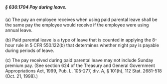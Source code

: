 ##### § 630.1704 Pay during leave. #####

(a) The pay an employee receives when using paid parental leave shall be the same pay the employee would receive if the employee were using annual leave.

(b) Paid parental leave is a type of leave that is counted in applying the 8-hour rule in 5 CFR 550.122(b) that determines whether night pay is payable during periods of leave.

(c) The pay received during paid parental leave may not include Sunday premium pay. (See section 624 of the Treasury and General Government Appropriations Act, 1999, Pub. L. 105-277, div. A, § 101(h), 112 Stat. 2681-518 (Oct. 21, 1998).)